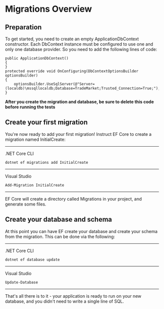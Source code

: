  # Migrations Overview

## Preparation

To get started, you need to create an empty ApplicationDbContext constructor. Each DbContext instance must be configured to use one and only one database provider. So you need to add the following lines of code:

```
public ApplicationDbContext()
{
}
protected override void OnConfiguring(DbContextOptionsBuilder optionsBuilder)
{
    optionsBuilder.UseSqlServer(@"Server=(localdb)\mssqllocaldb;Database=TradeMarket;Trusted_Connection=True;");
}
```

**After you create the migration and database, be sure to delete this code before running the tests**

## Create your first migration

You're now ready to add your first migration! Instruct EF Core to create a migration named InitialCreate:

---

.NET Core CLI
```
dotnet ef migrations add InitialCreate
```

---

Visual Studio
```
Add-Migration InitialCreate
```

---

EF Core will create a directory called Migrations in your project, and generate some files.

## Create your database and schema

At this point you can have EF create your database and create your schema from the migration. This can be done via the following:

---

.NET Core CLI
```
dotnet ef database update
```

---

Visual Studio
```
Update-Database
```

---

That's all there is to it - your application is ready to run on your new database, and you didn't need to write a single line of SQL.
